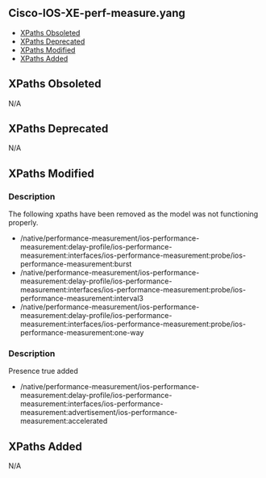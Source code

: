 ## Cisco-IOS-XE-perf-measure.yang


- [XPaths Obsoleted](#xpaths-obsoleted)
- [XPaths Deprecated](#xpaths-deprecated)
- [XPaths Modified](#xpaths-modified)
- [XPaths Added](#xpaths-added)

## XPaths Obsoleted

N/A

## XPaths Deprecated

N/A

## XPaths Modified

### Description

The following xpaths have been removed as the model was not functioning properly.

- /native/performance-measurement/ios-performance-measurement:delay-profile/ios-performance-measurement:interfaces/ios-performance-measurement:probe/ios-performance-measurement:burst
- /native/performance-measurement/ios-performance-measurement:delay-profile/ios-performance-measurement:interfaces/ios-performance-measurement:probe/ios-performance-measurement:interval3
- /native/performance-measurement/ios-performance-measurement:delay-profile/ios-performance-measurement:interfaces/ios-performance-measurement:probe/ios-performance-measurement:one-way

### Description

Presence true added

- /native/performance-measurement/ios-performance-measurement:delay-profile/ios-performance-measurement:interfaces/ios-performance-measurement:advertisement/ios-performance-measurement:accelerated

## XPaths Added

N/A
